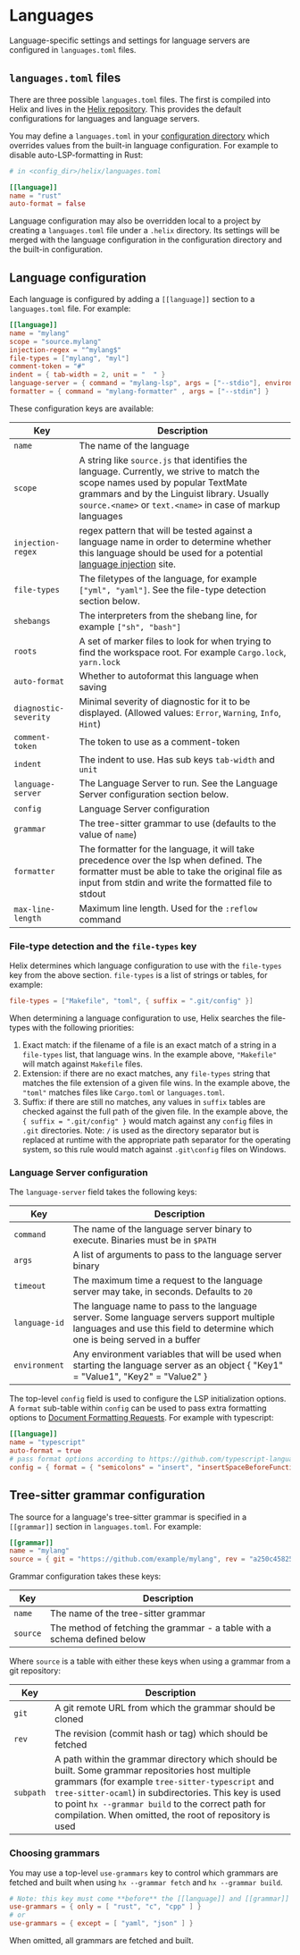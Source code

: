 # Languages

Language-specific settings and settings for language servers are configured
in `languages.toml` files.

## `languages.toml` files

There are three possible `languages.toml` files. The first is compiled into
Helix and lives in the [Helix repository](https://github.com/helix-editor/helix/blob/master/languages.toml).
This provides the default configurations for languages and language servers.

You may define a `languages.toml` in your [configuration directory](./configuration.md)
which overrides values from the built-in language configuration. For example
to disable auto-LSP-formatting in Rust:

```toml
# in <config_dir>/helix/languages.toml

[[language]]
name = "rust"
auto-format = false
```

Language configuration may also be overridden local to a project by creating
a `languages.toml` file under a `.helix` directory. Its settings will be merged
with the language configuration in the configuration directory and the built-in
configuration.

## Language configuration

Each language is configured by adding a `[[language]]` section to a
`languages.toml` file. For example:

```toml
[[language]]
name = "mylang"
scope = "source.mylang"
injection-regex = "^mylang$"
file-types = ["mylang", "myl"]
comment-token = "#"
indent = { tab-width = 2, unit = "  " }
language-server = { command = "mylang-lsp", args = ["--stdio"], environment = { "ENV1" = "value1", "ENV2" = "value2" } }
formatter = { command = "mylang-formatter" , args = ["--stdin"] }
```

These configuration keys are available:

| Key                   | Description                                                   |
| ----                  | -----------                                                   |
| `name`                | The name of the language                                      |
| `scope`               | A string like `source.js` that identifies the language. Currently, we strive to match the scope names used by popular TextMate grammars and by the Linguist library. Usually `source.<name>` or `text.<name>` in case of markup languages |
| `injection-regex`     | regex pattern that will be tested against a language name in order to determine whether this language should be used for a potential [language injection][treesitter-language-injection] site. |
| `file-types`          | The filetypes of the language, for example `["yml", "yaml"]`. See the file-type detection section below. |
| `shebangs`            | The interpreters from the shebang line, for example `["sh", "bash"]` |
| `roots`               | A set of marker files to look for when trying to find the workspace root. For example `Cargo.lock`, `yarn.lock` |
| `auto-format`         | Whether to autoformat this language when saving               |
| `diagnostic-severity` | Minimal severity of diagnostic for it to be displayed. (Allowed values: `Error`, `Warning`, `Info`, `Hint`) |
| `comment-token`       | The token to use as a comment-token                           |
| `indent`              | The indent to use. Has sub keys `tab-width` and `unit`        |
| `language-server`     | The Language Server to run. See the Language Server configuration section below. |
| `config`              | Language Server configuration                                 |
| `grammar`             | The tree-sitter grammar to use (defaults to the value of `name`) |
| `formatter`           | The formatter for the language, it will take precedence over the lsp when defined. The formatter must be able to take the original file as input from stdin and write the formatted file to stdout |
| `max-line-length`     | Maximum line length. Used for the `:reflow` command           |

### File-type detection and the `file-types` key

Helix determines which language configuration to use with the `file-types` key
from the above section. `file-types` is a list of strings or tables, for
example:

```toml
file-types = ["Makefile", "toml", { suffix = ".git/config" }]
```

When determining a language configuration to use, Helix searches the file-types
with the following priorities:

1. Exact match: if the filename of a file is an exact match of a string in a
   `file-types` list, that language wins. In the example above, `"Makefile"`
   will match against `Makefile` files.
2. Extension: if there are no exact matches, any `file-types` string that
   matches the file extension of a given file wins. In the example above, the
   `"toml"` matches files like `Cargo.toml` or `languages.toml`.
3. Suffix: if there are still no matches, any values in `suffix` tables
   are checked against the full path of the given file. In the example above,
   the `{ suffix = ".git/config" }` would match against any `config` files
   in `.git` directories. Note: `/` is used as the directory separator but is
   replaced at runtime with the appropriate path separator for the operating
   system, so this rule would match against `.git\config` files on Windows.

### Language Server configuration

The `language-server` field takes the following keys:

| Key           | Description                                                           |
| ---           | -----------                                                           |
| `command`     | The name of the language server binary to execute. Binaries must be in `$PATH` |
| `args`        | A list of arguments to pass to the language server binary             |
| `timeout`     | The maximum time a request to the language server may take, in seconds. Defaults to `20` |
| `language-id` | The language name to pass to the language server. Some language servers support multiple languages and use this field to determine which one is being served in a buffer |
| `environment` | Any environment variables that will be used when starting the language server as an object { "Key1" = "Value1", "Key2" = "Value2" } |

The top-level `config` field is used to configure the LSP initialization options. A `format`
sub-table within `config` can be used to pass extra formatting options to
[Document Formatting Requests](https://github.com/microsoft/language-server-protocol/blob/gh-pages/_specifications/specification-3-16.md#document-formatting-request--leftwards_arrow_with_hook).
For example with typescript:

```toml
[[language]]
name = "typescript"
auto-format = true
# pass format options according to https://github.com/typescript-language-server/typescript-language-server#workspacedidchangeconfiguration omitting the "[language].format." prefix.
config = { format = { "semicolons" = "insert", "insertSpaceBeforeFunctionParenthesis" = true } }
```

## Tree-sitter grammar configuration

The source for a language's tree-sitter grammar is specified in a `[[grammar]]`
section in `languages.toml`. For example:

```toml
[[grammar]]
name = "mylang"
source = { git = "https://github.com/example/mylang", rev = "a250c4582510ff34767ec3b7dcdd3c24e8c8aa68" }
```

Grammar configuration takes these keys:

| Key      | Description                                                              |
| ---      | -----------                                                              |
| `name`   | The name of the tree-sitter grammar                                      |
| `source` | The method of fetching the grammar - a table with a schema defined below |

Where `source` is a table with either these keys when using a grammar from a
git repository:

| Key    | Description                                               |
| ---    | -----------                                               |
| `git`  | A git remote URL from which the grammar should be cloned  |
| `rev`  | The revision (commit hash or tag) which should be fetched |
| `subpath` | A path within the grammar directory which should be built. Some grammar repositories host multiple grammars (for example `tree-sitter-typescript` and `tree-sitter-ocaml`) in subdirectories. This key is used to point `hx --grammar build` to the correct path for compilation. When omitted, the root of repository is used |

### Choosing grammars

You may use a top-level `use-grammars` key to control which grammars are
fetched and built when using `hx --grammar fetch` and `hx --grammar build`.

```toml
# Note: this key must come **before** the [[language]] and [[grammar]] sections
use-grammars = { only = [ "rust", "c", "cpp" ] }
# or
use-grammars = { except = [ "yaml", "json" ] }
```

When omitted, all grammars are fetched and built.

[treesitter-language-injection]: https://tree-sitter.github.io/tree-sitter/syntax-highlighting#language-injection
